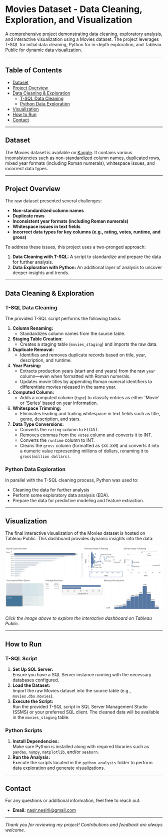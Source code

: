 # Movies Dataset - Data Cleaning, Exploration, and Visualization

A comprehensive project demonstrating data cleaning, exploratory analysis, and interactive visualization using a Movies dataset. The project leverages T-SQL for initial data cleaning, Python for in-depth exploration, and Tableau Public for dynamic data visualization.

---

## Table of Contents

- [Dataset](#dataset)
- [Project Overview](#project-overview)
- [Data Cleaning & Exploration](#data-cleaning--exploration)
  - [T-SQL Data Cleaning](#t-sql-data-cleaning)
  - [Python Data Exploration](#python-data-exploration)
- [Visualization](#visualization)
- [How to Run](#how-to-run)
- [Contact](#contact)

---

## Dataset

The Movies dataset is available on [Kaggle](https://www.kaggle.com/datasets/bharatnatrayn/movies-dataset-for-extracion-prediction?select=movies.csv). It contains various inconsistencies such as non-standardized column names, duplicated rows, mixed year formats (including Roman numerals), whitespace issues, and incorrect data types.

---

## Project Overview

The raw dataset presented several challenges:
- **Non-standardized column names**
- **Duplicate rows**
- **Inconsistent year formats (including Roman numerals)**
- **Whitespace issues in text fields**
- **Incorrect data types for key columns (e.g., rating, votes, runtime, and gross)**

To address these issues, this project uses a two-pronged approach:
1. **Data Cleaning with T-SQL:** A script to standardize and prepare the data for further analysis.
2. **Data Exploration with Python:** An additional layer of analysis to uncover deeper insights and trends.

---

## Data Cleaning & Exploration

### T-SQL Data Cleaning

The provided T-SQL script performs the following tasks:

1. **Column Renaming:**  
   - Standardizes column names from the source table.
2. **Staging Table Creation:**  
   - Creates a staging table (`movies_staging`) and imports the raw data.
3. **Duplicate Removal:**  
   - Identifies and removes duplicate records based on title, year, description, and runtime.
4. **Year Parsing:**  
   - Extracts production years (start and end years) from the raw `year` column—even when formatted with Roman numerals.
   - Updates movie titles by appending Roman numeral identifiers to differentiate movies released in the same year.
5. **Computed Column:**  
   - Adds a computed column (`type`) to classify entries as either 'Movie' or 'Series' based on year information.
6. **Whitespace Trimming:**  
   - Eliminates leading and trailing whitespace in text fields such as title, genre, description, and stars.
7. **Data Type Conversions:**  
   - Converts the `rating` column to FLOAT.
   - Removes commas from the `votes` column and converts it to INT.
   - Converts the `runtime` column to INT.
   - Cleans the `gross` column (formatted as `$XX.XXM`) and converts it into a numeric value representing millions of dollars, renaming it to `gross(million dollars)`.

### Python Data Exploration

In parallel with the T-SQL cleaning process, Python was used to:
- Cleaning the data for further analysis
- Perform some exploratory data analysis (EDA).
- Prepare the data for predictive modeling and feature extraction.

---

## Visualization

The final interactive visualization of the Movies dataset is hosted on Tableau Public. This dashboard provides dynamic insights into the data:

[![Tableau Public Dashboard](https://raw.githubusercontent.com/nesirli/movie-project/main/dashboard.png)](https://public.tableau.com/shared/FQ95TF4TH?:display_count=n&:origin=viz_share_link)



*Click the image above to explore the interactive dashboard on Tableau Public.*

---

## How to Run

### T-SQL Script

1. **Set Up SQL Server:**  
   Ensure you have a SQL Server instance running with the necessary databases configured.
2. **Load the Dataset:**  
   Import the raw Movies dataset into the source table (e.g., `movies.dbo.movies`).
3. **Execute the Script:**  
   Run the provided T-SQL script in SQL Server Management Studio (SSMS) or your preferred SQL client. The cleaned data will be available in the `movies_staging` table.

### Python Scripts

1. **Install Dependencies:**  
   Make sure Python is installed along with required libraries such as `pandas`, `numpy`, `matplotlib`, and/or `seaborn`.
2. **Run the Analysis:**  
   Execute the scripts located in the `python_analysis` folder to perform data exploration and generate visualizations.

---

## Contact

For any questions or additional information, feel free to reach out:

- **Email:** [nasir.nesirli@gmail.com](mailto:nasir.nesirli@gmail.com)

---

*Thank you for reviewing my project! Contributions and feedback are always welcome.*


